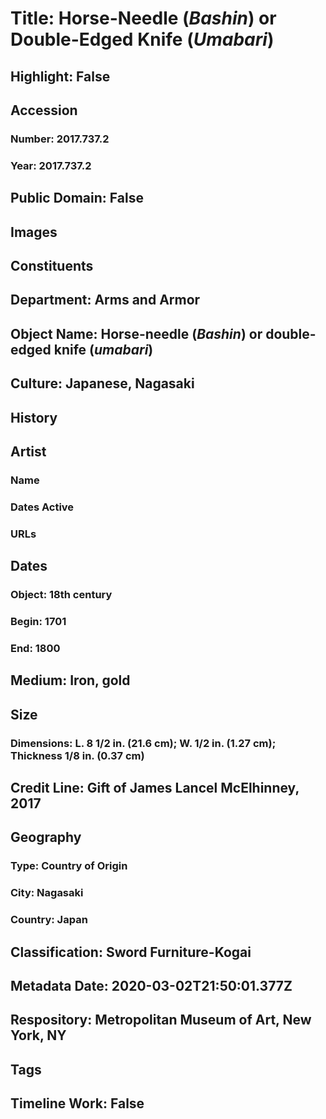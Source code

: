 # Title: Horse-Needle (<i>Bashin</i>) or Double-Edged Knife (<i>Umabari</i>)
## Highlight: False
## Accession
### Number: 2017.737.2
### Year: 2017.737.2
## Public Domain: False
## Images
## Constituents
## Department: Arms and Armor
## Object Name: Horse-needle (<i>Bashin</i>) or double-edged knife (<i>umabari</i>)
## Culture: Japanese, Nagasaki
## History
## Artist
### Name
### Dates Active
### URLs
## Dates
### Object: 18th century
### Begin: 1701
### End: 1800
## Medium: Iron, gold
## Size
### Dimensions: L. 8 1/2 in. (21.6 cm); W. 1/2 in. (1.27 cm); Thickness 1/8 in. (0.37 cm)
## Credit Line: Gift of James Lancel McElhinney, 2017
## Geography
### Type: Country of Origin
### City: Nagasaki
### Country: Japan
## Classification: Sword Furniture-Kogai
## Metadata Date: 2020-03-02T21:50:01.377Z
## Respository: Metropolitan Museum of Art, New York, NY
## Tags
## Timeline Work: False